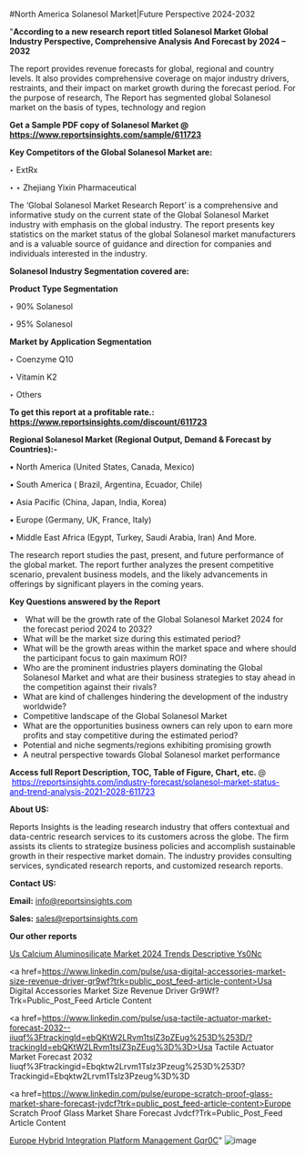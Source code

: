 #North America Solanesol Market|Future Perspective 2024-2032

"<strong>According to a new research report titled Solanesol Market Global Industry Perspective, Comprehensive Analysis And Forecast by 2024 – 2032</strong>

The report provides revenue forecasts for global, regional and country levels. It also provides comprehensive coverage on major industry drivers, restraints, and their impact on market growth during the forecast period. For the purpose of research, The Report has segmented global Solanesol market on the basis of types, technology and region

<strong>Get a Sample PDF copy of Solanesol Market </strong><strong>@<a href=https://www.reportsinsights.com/sample/611723 style=color:#0000ff;> https://www.reportsinsights.com/sample/611723</a></strong></font>

<strong>Key Competitors of the Global Solanesol Market are:</strong>

‣ ExtRx

‣ 
‣ Zhejiang Yixin Pharmaceutical

The ‘Global Solanesol Market Research Report’ is a comprehensive and informative study on the current state of the Global Solanesol Market industry with emphasis on the global industry. The report presents key statistics on the market status of the global Solanesol market manufacturers and is a valuable source of guidance and direction for companies and individuals interested in the industry.

<strong>Solanesol Industry Segmentation covered are:</strong>

<strong>Product Type Segmentation</strong>

‣    90% Solanesol

‣ 95% Solanesol

<strong>Market by Application Segmentation</strong>

‣   Coenzyme Q10

‣ Vitamin K2

‣ Others

<strong>To get this report at a profitable rate.: <a href=https://www.reportsinsights.com/discount/611723 style=color:#0000ff;>https://www.reportsinsights.com/discount/611723</a></strong></font>

<strong>Regional Solanesol Market (Regional Output, Demand &amp; Forecast by Countries):-</strong>

• North America (United States, Canada, Mexico)

• South America ( Brazil, Argentina, Ecuador, Chile)

• Asia Pacific (China, Japan, India, Korea)

• Europe (Germany, UK, France, Italy)

• Middle East Africa (Egypt, Turkey, Saudi Arabia, Iran) And More.

The research report studies the past, present, and future performance of the global market. The report further analyzes the present competitive scenario, prevalent business models, and the likely advancements in offerings by significant players in the coming years.

<strong>Key Questions answered by the Report</strong>
<ul>
  <li> What will be the growth rate of the Global Solanesol Market 2024 for the forecast period 2024 to 2032?</li>
  <li>What will be the market size during this estimated period?</li>
  <li>What will be the growth areas within the market space and where should the participant focus to gain maximum ROI?</li>
  <li>Who are the prominent industries players dominating the Global Solanesol Market and what are their business strategies to stay ahead in the competition against their rivals?</li>
  <li>What are kind of challenges hindering the development of the industry worldwide?</li>
  <li>Competitive landscape of the Global Solanesol Market</li>
  <li>What are the opportunities business owners can rely upon to earn more profits and stay competitive during the estimated period?</li>
  <li>Potential and niche segments/regions exhibiting promising growth</li>
  <li>A neutral perspective towards Global Solanesol market performance</li>
</ul>
<strong>Access full Report Description, TOC, Table of Figure, Chart, etc. </strong>@  <a href=https://reportsinsights.com/industry-forecast/solanesol-market-status-and-trend-analysis-2021-2028-611723 style=color:#0000ff;>https://reportsinsights.com/industry-forecast/solanesol-market-status-and-trend-analysis-2021-2028-611723</a></font>

<strong><strong>About US</strong>:</strong>

Reports Insights is the leading research industry that offers contextual and data-centric research services to its customers across the globe. The firm assists its clients to strategize business policies and accomplish sustainable growth in their respective market domain. The industry provides consulting services, syndicated research reports, and customized research reports.

<strong>Contact US:</strong>

<p class=""""><b>Email:</b> <a href=mailto:info@reportsinsights.com>info@reportsinsights.com</a></p>
<p class=""""><b>Sales:</b> <a href=mailto:sales@reportsinsights.com>sales@reportsinsights.com</a></p>

<strong>Our other reports</strong>

<a href=https://www.linkedin.com/pulse/us-calcium-aluminosilicate-market-2024-trends-descriptive-ys0nc/>Us Calcium Aluminosilicate Market 2024 Trends Descriptive Ys0Nc</a>

<a href=https://www.linkedin.com/pulse/usa-digital-accessories-market-size-revenue-driver-gr9wf?trk=public_post_feed-article-content>Usa Digital Accessories Market Size Revenue Driver Gr9Wf?Trk=Public_Post_Feed Article Content</a>

<a href=https://www.linkedin.com/pulse/usa-tactile-actuator-market-forecast-2032--iiuqf%3FtrackingId=ebQKtW2LRvm1tslZ3pZEug%253D%253D/?trackingId=ebQKtW2LRvm1tslZ3pZEug%3D%3D>Usa Tactile Actuator Market Forecast 2032  Iiuqf%3Ftrackingid=Ebqktw2Lrvm1Tslz3Pzeug%253D%253D?Trackingid=Ebqktw2Lrvm1Tslz3Pzeug%3D%3D</a>

<a href=https://www.linkedin.com/pulse/europe-scratch-proof-glass-market-share-forecast-jvdcf?trk=public_post_feed-article-content>Europe Scratch Proof Glass Market Share Forecast Jvdcf?Trk=Public_Post_Feed Article Content</a>

<a href=https://www.linkedin.com/pulse/europe-hybrid-integration-platform-management-gqr0c/>Europe Hybrid Integration Platform Management Gqr0C</a>"
![image](https://github.com/aanak123/RIMarketer1/assets/158471119/7aa73f71-dcad-4275-bfef-19c421b7248c)
